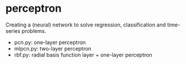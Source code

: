 # perceptron
Creating a (neural) network to solve regression, classification and time-series problems.

- pcn.py: one-layer perceptron
- mlpcn.py: two-layer perceptron
- rbf.py:  radial basis function layer + one-layer perceptron

